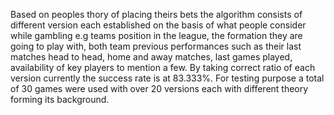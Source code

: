 Based on peoples thory of placing theirs bets the algorithm consists of different version each established on the basis of what people consider while gambling e.g teams position in the league, the formation they are going to play with, both team previous performances such as their last matches head to head, home and away matches, last games played, availability of key players to mention a few. By taking correct ratio of each version currently the success rate is at 83.333%. For testing purpose a total of 30 games were used with over 20 versions each with different theory forming its background.
